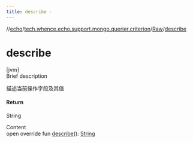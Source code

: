 ```yaml
---
title: describe -
---
```

//[echo](../../index.md)/[tech.whence.echo.support.mongo.querier.criterion](../index.md)/[Raw](index.md)/[describe](describe.md)



# describe  
[jvm]  
Brief description  


描述当前操作字段及其值



#### Return  


String

  
Content  
open override fun [describe](describe.md)(): [String](https://kotlinlang.org/api/latest/jvm/stdlib/kotlin/-string/index.html)  



